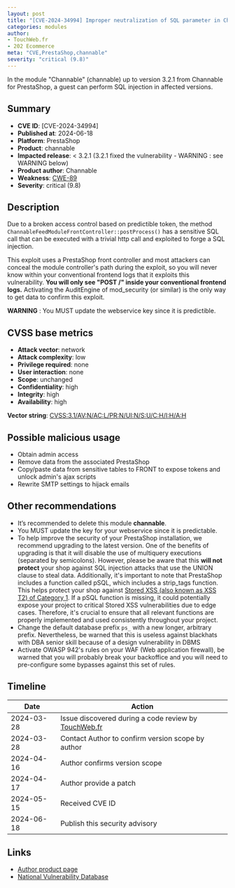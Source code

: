 ```yaml
---
layout: post
title: "[CVE-2024-34994] Improper neutralization of SQL parameter in Channable module for PrestaShop"
categories: modules
author:
- TouchWeb.fr
- 202 Ecommerce
meta: "CVE,PrestaShop,channable"
severity: "critical (9.8)"
---
```


In the module "Channable" (channable) up to version 3.2.1 from Channable for PrestaShop, a guest can perform SQL injection in affected versions.

## Summary

* **CVE ID**: [CVE-2024-34994]
* **Published at**: 2024-06-18
* **Platform**: PrestaShop
* **Product**: channable
* **Impacted release**: < 3.2.1 (3.2.1 fixed the vulnerability - WARNING : see WARNING below)
* **Product author**: Channable
* **Weakness**: [CWE-89](https://cwe.mitre.org/data/definitions/89.html)
* **Severity**: critical (9.8)

## Description

Due to a broken access control based on predictible token, the method `ChannableFeedModuleFrontController::postProcess()` has a sensitive SQL call that can be executed with a trivial http call and exploited to forge a SQL injection.

This exploit uses a PrestaShop front controller and most attackers can conceal the module controller's path during the exploit, so you will never know within your conventional frontend logs that it exploits this vulnerability. **You will only see "POST /" inside your conventional frontend logs.** Activating the AuditEngine of mod_security (or similar) is the only way to get data to confirm this exploit.

**WARNING** : You MUST update the webservice key since it is predictible.

## CVSS base metrics

* **Attack vector**: network
* **Attack complexity**: low
* **Privilege required**: none
* **User interaction**: none
* **Scope**: unchanged
* **Confidentiality**: high
* **Integrity**: high
* **Availability**: high

**Vector string**: [CVSS:3.1/AV:N/AC:L/PR:N/UI:N/S:U/C:H/I:H/A:H](https://nvd.nist.gov/vuln-metrics/cvss/v3-calculator?vector=AV:N/AC:L/PR:N/UI:N/S:U/C:H/I:H/A:H)

## Possible malicious usage

* Obtain admin access
* Remove data from the associated PrestaShop
* Copy/paste data from sensitive tables to FRONT to expose tokens and unlock admin's ajax scripts
* Rewrite SMTP settings to hijack emails

## Other recommendations

* It’s recommended to delete this module **channable**.
* You MUST update the key for your webservice since it is predictable.
* To help improve the security of your PrestaShop installation, we recommend upgrading to the latest version. One of the benefits of upgrading is that it will disable the use of multiquery executions (separated by semicolons). However, please be aware that this **will not protect** your shop against SQL injection attacks that use the UNION clause to steal data. Additionally, it's important to note that PrestaShop includes a function called pSQL, which includes a strip_tags function. This helps protect your shop against [Stored XSS (also known as XSS T2) of Category 1](https://security.friendsofpresta.org/modules/2023/02/07/stored-xss.html). If a pSQL function is missing, it could potentially expose your project to critical Stored XSS vulnerabilities due to edge cases. Therefore, it's crucial to ensure that all relevant functions are properly implemented and used consistently throughout your project.
* Change the default database prefix `ps_` with a new longer, arbitrary prefix. Nevertheless, be warned that this is useless against blackhats with DBA senior skill because of a design vulnerability in DBMS
* Activate OWASP 942's rules on your WAF (Web application firewall), be warned that you will probably break your backoffice and you will need to pre-configure some bypasses against this set of rules.

## Timeline

| Date | Action |
|--|--|
| 2024-03-28 | Issue discovered during a code review by [TouchWeb.fr](https://www.touchweb.fr) |
| 2024-03-28 | Contact Author to confirm version scope by author |
| 2024-04-16 | Author confirms version scope |
| 2024-04-17 | Author provide a patch |
| 2024-05-15 | Received CVE ID |
| 2024-06-18 | Publish this security advisory |

## Links

* [Author product page](https://www.channable.com/fr/integrations/prestashop)
* [National Vulnerability Database](https://nvd.nist.gov/vuln/detail/CVE-2024-34994)
